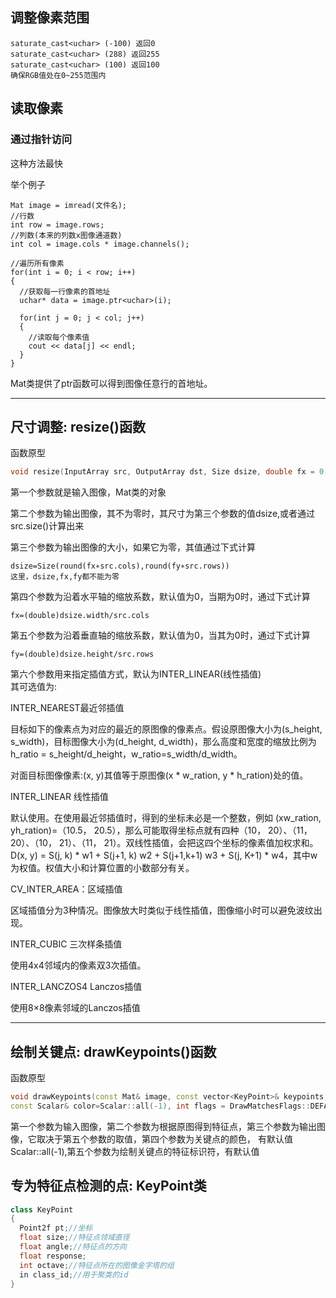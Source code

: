 ## 调整像素范围     

```
saturate_cast<uchar> (-100) 返回0
saturate_cast<uchar> (288) 返回255
saturate_cast<uchar> (100) 返回100   
确保RGB值处在0~255范围内
```


## 读取像素     

### 通过指针访问          
  这种方法最快     

  举个例子            
  ```
  Mat image = imread(文件名);
  //行数
  int row = image.rows;
  //列数(本来的列数x图像通道数)    
  int col = image.cols * image.channels();

  //遍历所有像素
  for(int i = 0; i < row; i++)
  {
    //获取每一行像素的首地址     
    uchar* data = image.ptr<uchar>(i);

    for(int j = 0; j < col; j++)
    {
      //读取每个像素值
      cout << data[j] << endl;
    }
  }
  ```        

  Mat类提供了ptr函数可以得到图像任意行的首地址。             


  ***    


## 尺寸调整: resize()函数          

  函数原型    
  ```c++
  void resize(InputArray src, OutputArray dst, Size dsize, double fx = 0, double fy = 0, int interpolation = INTER_LINEAR);
  ```     

  第一个参数就是输入图像，Mat类的对象        

  第二个参数为输出图像，其不为零时，其尺寸为第三个参数的值dsize,或者通过src.size()计算出来         

  第三个参数为输出图像的大小，如果它为零，其值通过下式计算    

  ```
  dsize=Size(round(fx∗src.cols),round(fy∗src.rows))      
  这里，dsize,fx,fy都不能为零
  ```      

  第四个参数为沿着水平轴的缩放系数，默认值为0，当期为0时，通过下式计算     

  ```
  fx=(double)dsize.width/src.cols
  ```    

  第五个参数为沿着垂直轴的缩放系数，默认值为0，当其为0时，通过下式计算       

  ```
  fy=(double)dsize.height/src.rows
  ```     

  第六个参数用来指定插值方式，默认为INTER_LINEAR(线性插值)             
  其可选值为:         

  INTER_NEAREST最近邻插值

  目标如下的像素点为对应的最近的原图像的像素点。假设原图像大小为(s_height, s_width)，目标图像大小为(d_height, d_width)，那么高度和宽度的缩放比例为h_ratio = s_height/d_height，w_ratio=s_width/d_width。

  对面目标图像像素:(x, y)其值等于原图像(x * w_ration, y * h_ration)处的值。

  INTER_LINEAR 线性插值

  默认使用。在使用最近邻插值时，得到的坐标未必是一个整数，例如
  (xw_ration, yh_ration)=（10.5， 20.5），那么可能取得坐标点就有四种（10， 20）、（11， 20）、（10， 21）、（11， 21）。双线性插值，会把这四个坐标的像素值加权求和。
  D(x, y) = S(j, k) * w1 + S(j+1, k) w2 + S(j+1,k+1) w3 + S(j, K+1) * w4，其中w为权值。权值大小和计算位置的小数部分有关。

  CV_INTER_AREA：区域插值

  区域插值分为3种情况。图像放大时类似于线性插值，图像缩小时可以避免波纹出现。

  INTER_CUBIC 三次样条插值

  使用4x4邻域内的像素双3次插值。

  INTER_LANCZOS4 Lanczos插值

  使用8×8像素邻域的Lanczos插值  


  ***

  ## 绘制关键点: drawKeypoints()函数           

  函数原型       

  ```c++
  void drawKeypoints(const Mat& image, const vector<KeyPoint>& keypoints, Mat& outImage,
  const Scalar& color=Scalar::all(-1), int flags = DrawMatchesFlags::DEFAULT)     
  ```     

  第一个参数为输入图像，第二个参数为根据原图得到特征点，第三个参数为输出图像，它取决于第五个参数的取值，第四个参数为关键点的颜色，
  有默认值Scalar::all(-1),第五个参数为绘制关键点的特征标识符，有默认值          


  ## 专为特征点检测的点: KeyPoint类     

  ```c++
  class KeyPoint
  {
    Point2f pt;//坐标
    float size;//特征点领域直径
    float angle;//特征点的方向
    float response;
    int octave;//特征点所在的图像金字塔的组
    in class_id;//用于聚类的id
  }
  ```    
